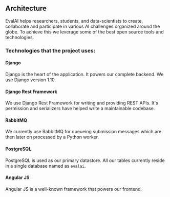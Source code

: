 ## Architecture

EvalAI helps researchers, students, and data-scientists to create, collaborate and participate in various AI challenges organized around the globe. To achieve this we leverage some of the best open source tools and technologies.

### Technologies that the project uses:

#### Django

Django is the heart of the application. It powers our complete backend. We use Django version 1.10.

#### Django Rest Framework

We use Django Rest Framework for writing and providing REST APIs. It's permission and serializers have helped write a maintainable codebase.

#### RabbitMQ

We currently use RabbitMQ for queueing submission messages which are then later on processed by a Python worker.

#### PostgreSQL

PostgreSQL is used as our primary datastore. All our tables currently reside in a single database named as `evalai`.

#### Angular JS

Angular JS is a well-known framework that powers our frontend.

